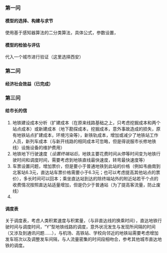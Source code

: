### 第一问

#### 模型的选择、构建与求节

使用基于感知器算法的二分类算法，具体公式，参数设置，

#### 模型的检验与评估

代入一个城市进行验证（这里选择西安）



### 第二问

#### 经济社会效益（已完成）





### 第三问

#### 给市长的信

1.   地铁建设成本分析（扩建成本（在原来线路基础之上，只考虑挖掘成本和两个站点成本）或新建成本（地下勘探成本，挖掘成本，意外事故造成的损失，原有地铁站点扩建成本，环境污染等），新铁轨成本，增加或减少了地铁站工作人员，新列车成本（与新开线路的相同成本可忽略，但是得说服市长修地铁线）设施设备的维护费用）
2.   地铁地下行驶速度（$设置终端站后$，地铁主要花费时间从停等时间变为地铁行驶时间和调度时间，需要考虑到地铁直线最快速度，转弯最快速度等）
3.   车票设置问题，增加票价，但是要小于普通地铁到此站的价格（例如韦曲南到北客站6.3元，直达站车票价格需要小于6.3元；也可以考虑提高其他站点的票价），多长时间可以回本；乘坐直达站到达的除终端站外的附近站若干个点的收费情况按照直达站适量增加，但是仍少于普通站（为了提高客流量，防止废线）
4.   

#### 调度表

关于调度表，考虑人类积累速度与积累量，（与非直达线的换乘时间），直达地铁行驶时间与调度时间，“Y”型地铁线路的调度，意外状况发生与发现所间隔的时间（又涉及到通讯问题……），与机场、高铁站、学校向邻近的地铁站需要考虑增加发车班次以及调整发车间隔，与人流量密集的时间段相吻合，参考其他城市直达地铁的调度。

